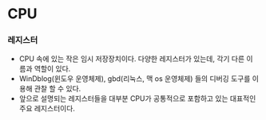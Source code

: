 # CPU

### 레지스터
- CPU 속에 있는 작은 임시 저장장치이다.  다양한 레지스터가 있는데, 각기 다른 이름과 역할이 있다.
- WinDblog(윈도우 운영체제), gbd(리눅스, 맥 os 운영체제) 들의 디버깅 도구를 이용해 관찰 할 수 있다.
- 앞으로 설명되는 레지스터들을 대부분 CPU가 공통적으로 포함하고 있는 대표적인 주요 레지스터이다. 